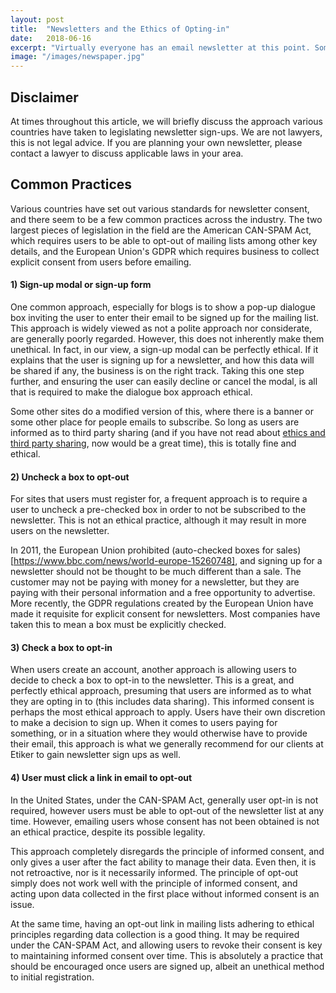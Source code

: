 ```yaml
---
layout: post
title:  "Newsletters and the Ethics of Opting-in"
date:   2018-06-16
excerpt: "Virtually everyone has an email newsletter at this point. Sometimes users are signed up automatically, sometimes they fill out a form, sometimes a box is autochecked. We take a look at the ethics of various approaches to newsletter sign-ups."
image: "/images/newspaper.jpg"
---
```


## Disclaimer
At times throughout this article, we will briefly discuss the approach various countries have taken to legislating newsletter sign-ups. We are not lawyers, this is not legal advice. If you are planning your own newsletter, please contact a lawyer to discuss applicable laws in your area.

## Common Practices
Various countries have set out various standards for newsletter consent, and there seem to be a few common practices across the industry. The two largest pieces of legislation in the field are the American CAN-SPAM Act, which requires users to be able to opt-out of mailing lists among other key details, and the European Union's GDPR which requires business to collect explicit consent from users before emailing.

#### 1) Sign-up modal or sign-up form
One common approach, especially for blogs is to show a pop-up dialogue box inviting the user to enter their email to be signed up for the mailing list. This approach is widely viewed as not a polite approach nor considerate, are generally poorly regarded. However, this does not inherently make them unethical. In fact, in our view, a sign-up modal can be perfectly ethical. If it explains that the user is signing up for a newsletter, and how this data will be shared if any, the business is on the right track. Taking this one step further, and ensuring the user can easily decline or cancel the modal, is all that is required to make the dialogue box approach ethical.

Some other sites do a modified version of this, where there is a banner or some other place for people emails to subscribe. So long as users are informed as to third party sharing (and if you have not read about [ethics and third party sharing](https://blog.etiker.com/blog/was-facebook-right/), now would be a great time), this is totally fine and ethical.

#### 2) Uncheck a box to opt-out
For sites that users must register for, a frequent approach is to require a user to uncheck a pre-checked box in order to not be subscribed to the newsletter. This is not an ethical practice, although it may result in more users on the newsletter.

In 2011, the European Union prohibited (auto-checked boxes for sales)[https://www.bbc.com/news/world-europe-15260748], and signing up for a newsletter should not be thought to be much different than a sale. The customer may not be paying with money for a newsletter, but they are paying with their personal information and a free opportunity to advertise. More recently, the GDPR regulations created by the European Union have made it requisite for explicit consent for newsletters. Most companies have taken this to mean a box must be explicitly checked.

#### 3) Check a box to opt-in
When users create an account, another approach is allowing users to decide to check a box to opt-in to the newsletter. This is a great, and perfectly ethical approach, presuming that users are informed as to what they are opting in to (this includes data sharing). This informed consent is perhaps the most ethical approach to apply. Users have their own discretion to make a decision to sign up. When it comes to users paying for something, or in a situation where they would otherwise have to provide their email, this approach is what we generally recommend for our clients at Etiker to gain newsletter sign ups as well.

#### 4) User must click a link in email to opt-out
In the United States, under the CAN-SPAM Act, generally user opt-in is not required, however users must be able to opt-out of the newsletter list at any time. However, emailing users whose consent has not been obtained is not an ethical practice, despite its possible legality.

This approach completely disregards the principle of informed consent, and only gives a user after the fact ability to manage their data. Even then, it is not retroactive, nor is it necessarily informed. The principle of opt-out simply does not work well with the principle of informed consent, and acting upon data collected in the first place without informed consent is an issue.

At the same time, having an opt-out link in mailing lists adhering to ethical principles regarding data collection is a good thing. It may be required under the CAN-SPAM Act, and allowing users to revoke their consent is key to maintaining informed consent over time. This is absolutely a practice that should be encouraged once users are signed up, albeit an unethical method to initial registration.
